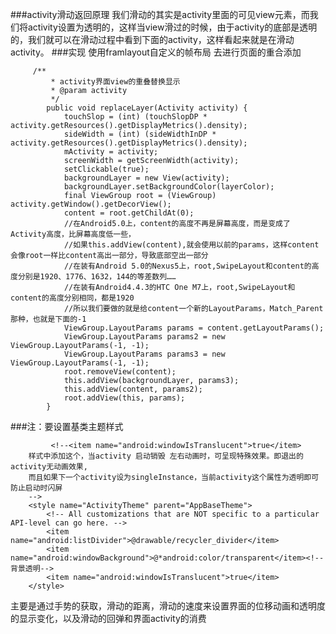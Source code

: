###activity滑动返回原理
我们滑动的其实是activity里面的可见view元素，而我们将activity设置为透明的，这样当view滑过的时候，由于activity的底部是透明的，我们就可以在滑动过程中看到下面的activity，这样看起来就是在滑动activity。
###实现
  使用framlayout自定义的帧布局  去进行页面的重合添加
  
  
         /**
             * activity界面view的重叠替换显示
             * @param activity
             */
            public void replaceLayer(Activity activity) {
                touchSlop = (int) (touchSlopDP * activity.getResources().getDisplayMetrics().density);
                sideWidth = (int) (sideWidthInDP * activity.getResources().getDisplayMetrics().density);
                mActivity = activity;
                screenWidth = getScreenWidth(activity);
                setClickable(true);
                backgroundLayer = new View(activity);
                backgroundLayer.setBackgroundColor(layerColor);
                final ViewGroup root = (ViewGroup) activity.getWindow().getDecorView();
                content = root.getChildAt(0);
                //在Android5.0上，content的高度不再是屏幕高度，而是变成了Activity高度，比屏幕高度低一些，
                //如果this.addView(content),就会使用以前的params，这样content会像root一样比content高出一部分，导致底部空出一部分
                //在装有Android 5.0的Nexus5上，root,SwipeLayout和content的高度分别是1920、1776、1632，144的等差数列……
                //在装有Android4.4.3的HTC One M7上，root,SwipeLayout和content的高度分别相同，都是1920
                //所以我们要做的就是给content一个新的LayoutParams，Match_Parent那种，也就是下面的-1
                ViewGroup.LayoutParams params = content.getLayoutParams();
                ViewGroup.LayoutParams params2 = new ViewGroup.LayoutParams(-1, -1);
                ViewGroup.LayoutParams params3 = new ViewGroup.LayoutParams(-1, -1);
                root.removeView(content);
                this.addView(backgroundLayer, params3);
                this.addView(content, params2);
                root.addView(this, params);
            }
            
            
###注：要设置基类主题样式
  
  
             <!--<item name="android:windowIsTranslucent">true</item>
        样式中添加这个，当activity 启动销毁 左右动画时，可呈现特殊效果。即退出的activity无动画效果,
        而且如果下一个activity设为singleInstance，当前activity这个属性为透明即可防止启动时闪屏
        -->
        <style name="ActivityTheme" parent="AppBaseTheme">
            <!-- All customizations that are NOT specific to a particular API-level can go here. -->
            <item name="android:listDivider">@drawable/recycler_divider</item>
            <item name="android:windowBackground">@*android:color/transparent</item><!--背景透明-->
            <item name="android:windowIsTranslucent">true</item>
        </style>
        
 主要是通过手势的获取，滑动的距离，滑动的速度来设置界面的位移动画和透明度的显示变化，以及滑动的回弹和界面activity的消费
